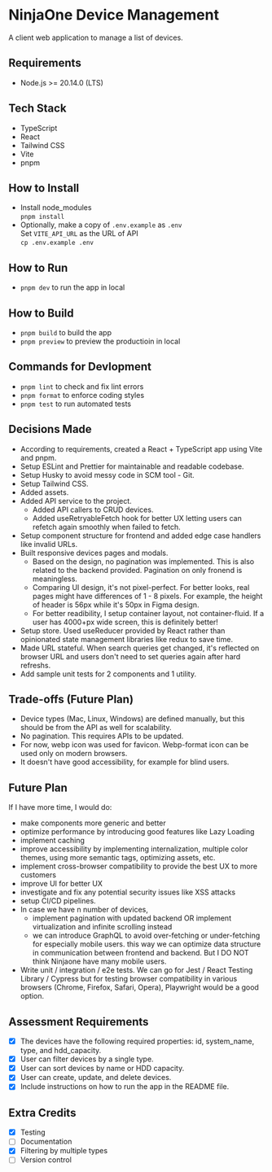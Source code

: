 # NinjaOne Device Management

A client web application to manage a list of devices.

## Requirements

- Node.js >= 20.14.0 (LTS)

## Tech Stack

- TypeScript
- React
- Tailwind CSS
- Vite
- pnpm

## How to Install

- Install node_modules \
  `pnpm install`
- Optionally, make a copy of `.env.example` as `.env` \
  Set `VITE_API_URL` as the URL of API \
  `cp .env.example .env`

## How to Run

- `pnpm dev` to run the app in local

## How to Build

- `pnpm build` to build the app
- `pnpm preview` to preview the productioin in local

## Commands for Devlopment

- `pnpm lint` to check and fix lint errors
- `pnpm format` to enforce coding styles
- `pnpm test` to run automated tests

## Decisions Made

- According to requirements, created a React + TypeScript app using Vite and pnpm.
- Setup ESLint and Prettier for maintainable and readable codebase.
- Setup Husky to avoid messy code in SCM tool - Git.
- Setup Tailwind CSS.
- Added assets.
- Added API service to the project.
  - Added API callers to CRUD devices.
  - Added useRetryableFetch hook for better UX letting users can refetch again smoothly when failed to fetch.
- Setup component structure for frontend and added edge case handlers like invalid URLs.
- Built responsive devices pages and modals.
  - Based on the design, no pagination was implemented. This is also related to the backend provided. Pagination on only fronend is meaningless.
  - Comparing UI design, it's not pixel-perfect. For better looks, real pages might have differences of 1 - 8 pixels. For example, the height of header is 56px while it's 50px in Figma design.
  - For better readibility, I setup container layout, not container-fluid. If a user has 4000+px wide screen, this is definitely better!
- Setup store. Used useReducer provided by React rather than opinionated state management libraries like redux to save time.
- Made URL stateful. When search queries get changed, it's reflected on browser URL and users don't need to set queries again after hard refreshs.
- Add sample unit tests for 2 components and 1 utility.

## Trade-offs (Future Plan)

- Device types (Mac, Linux, Windows) are defined manually, but this should be from the API as well for scalability.
- No pagination. This requires APIs to be updated.
- For now, webp icon was used for favicon. Webp-format icon can be used only on modern browsers.
- It doesn't have good accessibility, for example for blind users.

## Future Plan

If I have more time, I would do:

- make components more generic and better
- optimize performance by introducing good features like Lazy Loading
- implement caching
- improve accessibility by implementing internalization, multiple color themes, using more semantic tags, optimizing assets, etc.
- implement cross-browser compatibility to provide the best UX to more customers
- improve UI for better UX
- investigate and fix any potential security issues like XSS attacks
- setup CI/CD pipelines.
- In case we have n number of devices,
  - implement pagination with updated backend OR implement virtualization and infinite scrolling instead
  - we can introduce GraphQL to avoid over-fetching or under-fetching for especially mobile users. this way we can optimize data structure in communication between frontend and backend. But I DO NOT think Ninjaone have many mobile users.
- Write unit / integration / e2e tests. We can go for Jest / React Testing Library / Cypress but for testing browser compatibility in various browsers (Chrome, Firefox, Safari, Opera), Playwright would be a good option.

## Assessment Requirements

- [x] The devices have the following required properties: id, system_name, type, and hdd_capacity.
- [x] User can filter devices by a single type.
- [x] User can sort devices by name or HDD capacity.
- [x] User can create, update, and delete devices.
- [x] Include instructions on how to run the app in the README file.

## Extra Credits

- [x] Testing
- [ ] Documentation
- [x] Filtering by multiple types
- [ ] Version control
